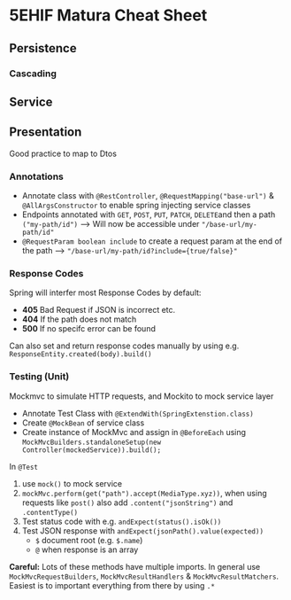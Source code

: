 # 5EHIF Matura Cheat Sheet

## Persistence

### Cascading

## Service

## Presentation

Good practice to map to Dtos

### Annotations

- Annotate class with `@RestController`, `@RequestMapping("base-url")` & `@AllArgsConstructor` to enable spring injecting service classes
- Endpoints annotated with `GET`, `POST`, `PUT`, `PATCH`, `DELETE`and then a path `("my-path/id")` --> Will now be accessible under `"/base-url/my-path/id"`
- `@RequestParam boolean include` to create a request param at the end of the path --> `"/base-url/my-path/id?include={true/false}"`

### Response Codes

Spring will interfer most Response Codes by default:
- **405** Bad Request if JSON is incorrect etc.
- **404** If the path does not match
- **500** If no specifc error can be found

Can also set and return response codes manually by using e.g. `ResponseEntity.created(body).build()`

### Testing (Unit)

Mockmvc to simulate HTTP requests, and Mockito to mock service layer

- Annotate Test Class with `@ExtendWith(SpringExtenstion.class)`
- Create `@MockBean` of service class
- Create instance of MockMvc and assign in `@BeforeEach` using `MockMvcBuilders.standaloneSetup(new Controller(mockedService)).build();`

In `@Test` 
1. use `mock()` to mock service
2. `mockMvc.perform(get("path").accept(MediaType.xyz))`, when using requests like `post()` also add `.content("jsonString")` and `.contentType()`
3. Test status code with e.g. `andExpect(status().isOk())`
4. Test JSON response with `andExpect(jsonPath().value(expected))`
   - `$` document root (e.g. `$.name`)
   - `@` when response is an array

**Careful:** Lots of these methods have multiple imports. In general use `MockMvcRequestBuilders`, `MockMvcResultHandlers` & `MockMvcResultMatchers`. Easiest is to important everything from there by using `.*`
